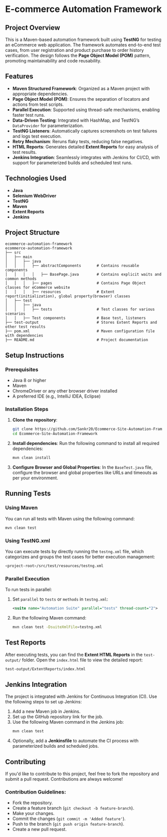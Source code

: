 # **E-commerce Automation Framework**

## **Project Overview**
This is a Maven-based automation framework built using **TestNG** for testing an eCommerce web application. The framework automates end-to-end test cases, from user registration and product purchase to order history verification. The design follows the **Page Object Model (POM)** pattern, promoting maintainability and code reusability.

## **Features**
- **Maven Structured Framework**: Organized as a Maven project with appropriate dependencies.
- **Page Object Model (POM)**: Ensures the separation of locators and actions from test scripts.
- **Parallel Execution**: Supported using thread-safe mechanisms, enabling faster test runs.
- **Data-Driven Testing**: Integrated with HashMap, and TestNG’s `DataProvider` for parameterization.
- **TestNG Listeners**: Automatically captures screenshots on test failures and logs test execution.
- **Retry Mechanism**: Reruns flaky tests, reducing false negatives.
- **HTML Reports**: Generates detailed **Extent Reports** for easy analysis of test results.
- **Jenkins Integration**: Seamlessly integrates with Jenkins for CI/CD, with support for parameterized builds and scheduled test runs.

## **Technologies Used**
- **Java**
- **Selenium WebDriver**
- **TestNG**
- **Maven**
- **Extent Reports**
- **Jenkins**

## **Project Structure**
```
ecommerce-automation-framework
ecommerce-automation-framework
├── src
│   ├── main
│   │   ├── java
│   │   │   ├── abstractComponents       # Contains reusable components
│   │   │   │   ├── BasePage.java        # Contains explicit waits and common methods
│   │   │   ├── pages                    # Contains Page Object classes for eCommerce website
│   │   │   ├── resources                # Extent report(initialization), global property(browser) classes
│   ├── test
│   │   ├── java
│   │   │   ├── tests                    # Test classes for various scenarios
│   │   ├── Test components              # Base test, listeners
├── test-output                          # Stores Extent Reports and other test results
├── pom.xml                              # Maven configuration file with dependencies
├── README.md                            # Project documentation

```

## **Setup Instructions**
### **Prerequisites**
- Java 8 or higher
- Maven
- ChromeDriver or any other browser driver installed
- A preferred IDE (e.g., IntelliJ IDEA, Eclipse)

### **Installation Steps**
1. **Clone the repository**:
   ```bash
   git clone https://github.com/Sankr20/Ecommerce-Site-Automation-Framework.git
   cd Ecommerce-Site-Automation-Framework
   ```
2. **Install dependencies**:
   Run the following command to install all required dependencies:
   ```bash
   mvn clean install
   ```

3. **Configure Browser and Global Properties**:
   In the `BaseTest.java` file, configure the browser and global properties like URLs and timeouts as per your environment.

## **Running Tests**
### **Using Maven**
You can run all tests with Maven using the following command:
```bash
mvn clean test
```

### **Using TestNG.xml**
You can execute tests by directly running the `testng.xml` file, which categorizes and groups the test cases for better execution management:
```bash
<project-root>/src/test/resources/testng.xml
```

### **Parallel Execution**
To run tests in parallel:
1. Set `parallel` to `tests` or `methods` in `testng.xml`:
   ```xml
   <suite name="Automation Suite" parallel="tests" thread-count="2">
   ```
2. Run the following Maven command:
   ```bash
   mvn clean test -DsuiteXmlFile=testng.xml
   ```

## **Test Reports**
After executing tests, you can find the **Extent HTML Reports** in the `test-output/` folder. Open the `index.html` file to view the detailed report:
```bash
test-output/ExtentReports/index.html
```

## **Jenkins Integration**
The project is integrated with Jenkins for Continuous Integration (CI). Use the following steps to set up Jenkins:
1. Add a new Maven job in Jenkins.
2. Set up the GitHub repository link for the job.
3. Use the following Maven command in the Jenkins job:
   ```bash
   mvn clean test
   ```
4. Optionally, add a **Jenkinsfile** to automate the CI process with parameterized builds and scheduled jobs.

## **Contributing**
If you'd like to contribute to this project, feel free to fork the repository and submit a pull request. Contributions are always welcome!

### **Contribution Guidelines**:
- Fork the repository.
- Create a feature branch (`git checkout -b feature-branch`).
- Make your changes.
- Commit the changes (`git commit -m 'Added feature'`).
- Push to the branch (`git push origin feature-branch`).
- Create a new pull request.
